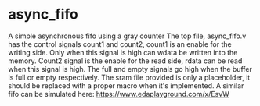 # async_fifo
A simple asynchronous fifo using a gray counter
The top file, async_fifo.v has the control signals count1 and count2, count1 is an enable for the writing side. Only when this signal is high can wdata be written into the memory. Count2 signal is the enable for the read side, rdata can be read when this signal is high. The full and empty signals go high when the buffer is full or empty respectively.
The sram file provided is only a placeholder, it should be replaced with a proper macro when it's implemented.
A similar fifo can be simulated here:
https://www.edaplayground.com/x/EsvW
